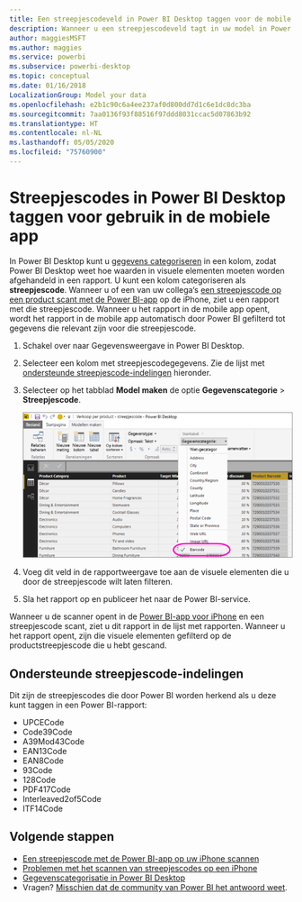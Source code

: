 ```yaml
---
title: Een streepjescodeveld in Power BI Desktop taggen voor de mobile apps
description: Wanneer u een streepjescodeveld tagt in uw model in Power BI Desktop kunt u gegevens voor streepjescodes automatisch filteren in de Power BI-app op uw iPhone.
author: maggiesMSFT
ms.author: maggies
ms.service: powerbi
ms.subservice: powerbi-desktop
ms.topic: conceptual
ms.date: 01/16/2018
LocalizationGroup: Model your data
ms.openlocfilehash: e2b1c90c6a4ee237af0d800dd7d1c6e1dc8dc3ba
ms.sourcegitcommit: 7aa0136f93f88516f97ddd8031ccac5d07863b92
ms.translationtype: HT
ms.contentlocale: nl-NL
ms.lasthandoff: 05/05/2020
ms.locfileid: "75760900"
---
```

# <a name="tag-barcodes-in-power-bi-desktop-for-use-in-the-mobile-app"></a>Streepjescodes in Power BI Desktop taggen voor gebruik in de mobiele app

In Power BI Desktop kunt u [gegevens categoriseren](desktop-data-categorization.md) in een kolom, zodat Power BI Desktop weet hoe waarden in visuele elementen moeten worden afgehandeld in een rapport. U kunt een kolom categoriseren als **streepjescode**. Wanneer u of een van uw collega‘s [een streepjescode op een product scant met de Power BI-app](consumer/mobile/mobile-apps-scan-barcode-iphone.md) op de iPhone, ziet u een rapport met die streepjescode. Wanneer u het rapport in de mobile app opent, wordt het rapport in de mobile app automatisch door Power BI gefilterd tot gegevens die relevant zijn voor die streepjescode.

1. Schakel over naar Gegevensweergave in Power BI Desktop.
2. Selecteer een kolom met streepjescodegegevens. Zie de lijst met [ondersteunde streepjescode-indelingen](#supported-barcode-formats) hieronder.
3. Selecteer op het tabblad **Model maken** de optie **Gegevenscategorie** > **Streepjescode**.
   
    ![De lijst Gegevenscategorie](media/desktop-mobile-barcodes/power-bi-desktop-barcode.png)
4. Voeg dit veld in de rapportweergave toe aan de visuele elementen die u door de streepjescode wilt laten filteren.
5. Sla het rapport op en publiceer het naar de Power BI-service.

Wanneer u de scanner opent in de [Power BI-app voor iPhone](consumer/mobile/mobile-iphone-app-get-started.md) en een streepjescode scant, ziet u dit rapport in de lijst met rapporten. Wanneer u het rapport opent, zijn die visuele elementen gefilterd op de productstreepjescode die u hebt gescand.

## <a name="supported-barcode-formats"></a>Ondersteunde streepjescode-indelingen
Dit zijn de streepjescodes die door Power BI worden herkend als u deze kunt taggen in een Power BI-rapport: 

* UPCECode 
* Code39Code  
* A39Mod43Code 
* EAN13Code 
* EAN8Code  
* 93Code  
* 128Code 
* PDF417Code 
* Interleaved2of5Code 
* ITF14Code 

## <a name="next-steps"></a>Volgende stappen
* [Een streepjescode met de Power BI-app op uw iPhone scannen](consumer/mobile/mobile-apps-scan-barcode-iphone.md)
* [Problemen met het scannen van streepjescodes op een iPhone](consumer/mobile/mobile-apps-scan-barcode-iphone.md#issues-with-scanning-a-barcode)
* [Gegevenscategorisatie in Power BI Desktop](desktop-data-categorization.md)  
* Vragen? [Misschien dat de community van Power BI het antwoord weet](https://community.powerbi.com/).

